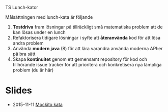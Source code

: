 TS Lunch-kator

Målsättningen med lunch-kata är följande

1. __Testdriva__ fram lösningar på tillräckligt små matematiska problem att de kan lösas under en lunch
2. Refaktorisera tidigare lösningar i syfte att __återanvända__ kod för att lösa andra problem
3. Använda __modern java__ (8) för att lära varandra använda moderna API:er på bra sätt
4. Skapa __kontinuitet__ genom ett gemensamt repository för kod och tillhörande issue tracker för att prioritera och konkretisera nya lämpliga problem (du är här)

# Slides 
* 2015-11-11 [Mockito kata](http://www.slideshare.net/Jonananas/mockito-kata)

